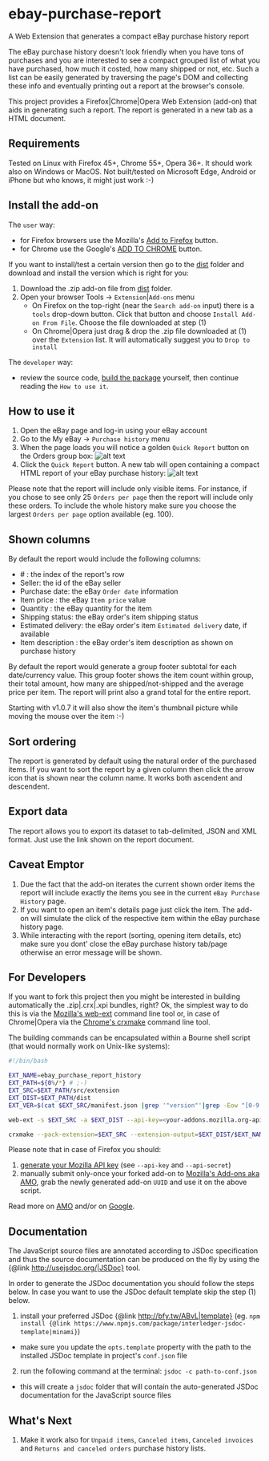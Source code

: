 # ebay-purchase-report
A Web Extension that generates a compact eBay purchase history report

The eBay purchase history doesn't look friendly when you have tons of purchases and you are interested to see a compact grouped list of what you have purchased, how much it costed, how many shipped or not, etc.
Such a list can be easily generated by traversing the page's DOM and collecting these info and eventually printing out a report at the browser's console.

This project provides a Firefox|Chrome|Opera Web Extension (add-on) that aids in generating such a report. The report is generated in a new tab as a HTML document.

## Requirements

Tested on Linux with Firefox 45+, Chrome 55+, Opera 36+. It should work also on Windows or MacOS. Not built/tested on Microsoft Edge, Android or iPhone but who knows, it might just work :-)

## Install the add-on

The `user` way:
 * for Firefox browsers use the Mozilla's [Add to Firefox](https://addons.mozilla.org/en-US/firefox/addon/ebay-purchase-report) button.
 * for Chrome use the Google's [ADD TO CHROME](https://chrome.google.com/webstore/detail/ebay-purchase-history-rep/ohoebnmmkndcieckfjblpdlfjpaeonbc) button.

If you want to install/test a certain version then go to the [dist](https://github.com/eugenmihailescu/ebay-purchase-report/tree/master/dist) folder and download and install the version which is right for you: 
1. Download the .zip add-on file from [dist](https://github.com/eugenmihailescu/ebay-purchase-report/tree/master/dist) folder.
2. Open your browser Tools -> `Extension`|`Add-ons` menu
	* On Firefox on the top-right (near the `Search add-on` input) there is a `tools` drop-down button. Click that button and choose `Install Add-on From File`. Choose the file downloaded at step (1)
	* On Chrome|Opera just drag & drop the .zip file downloaded at (1) over the `Extension` list. It will automatically suggest you to `Drop to install` 

The `developer` way:
 * review the source code, [build the package](#for-developers) yourself, then continue reading the `How to use it`.

## How to use it

1. Open the eBay page and log-in using your eBay account
2. Go to the My eBay -> `Purchase history` menu
3. When the page loads you will notice a golden `Quick Report` button on the Orders group box:
![alt text](http://mynixworld.info/wp-content/uploads/2013/04/ebay-purchase-history.png "Click the Quick Report button")
4. Click the `Quick Report` button. A new tab will open containing a compact HTML report of your eBay purchase history:
![alt text](http://mynixworld.info/wp-content/uploads/2013/04/ebay-purchase-report-2.png "Sample report")

Please note that the report will include only visible items. For instance, if you chose to see only 25 `Orders per page` then the report will include only these orders. To include the whole history make sure you choose the largest `Orders per page` option available (eg. 100).

## Shown columns

By default the report would include the following columns:
 - \# : the index of the report's row
 - Seller: the id of the eBay seller
 - Purchase date: the eBay `Order date` information
 - Item price : the eBay `Item price` value
 - Quantity : the eBay quantity for the item
 - Shipping status: the eBay order's item shipping status
 - Estimated delivery: the eBay order's item `Estimated delivery` date, if available
 - Item description : the eBay order's item description as shown on purchase history
 
By default the report would generate a group footer subtotal for each date/currency value. This group footer shows the item count within group, their total amount, how many are shipped/not-shipped and the average price per item.
The report will print also a grand total for the entire report.

Starting with v1.0.7 it will also show the item's thumbnail picture while moving the mouse over the item :-)
 
## Sort ordering

The report is generated by default using the natural order of the purchased items. If you want to sort the report by a given column then click the arrow icon that is shown near the column name. It works both ascendent and descendent. 

## Export data

The report allows you to export its dataset to tab-delimited, JSON and XML format. Just use the link shown on the report document. 

## Caveat Emptor

1. Due the fact that the add-on iterates the current shown order items the report will include exactly the items you see in the current `eBay Purchase History` page.
2. If you want to open an item's details page just click the item. The add-on will simulate the click of the respective item within the eBay purchase history page.  
3. While interacting with the report (sorting, opening item details, etc) make sure you dont' close the eBay purchase history tab/page otherwise an error message will be shown. 

## For Developers

If you want to fork this project then you might be interested in building automatically the .zip|.crx|.xpi bundles, right? Ok, the simplest way to do this is via the [Mozilla's web-ext](https://github.com/mozilla/web-ext) command line tool or, in case of Chrome|Opera via the [Chrome's crxmake](https://developer.chrome.com/extensions/crx) command line tool.

The building commands can be encapsulated within a Bourne shell script (that would normally work on Unix-like systems):
```bash
#!/bin/bash

EXT_NAME=ebay_purchase_report_history
EXT_PATH=${0%/*} # ;-)
EXT_SRC=$EXT_PATH/src/extension
EXT_DIST=$EXT_PATH/dist
EXT_VER=$(cat $EXT_SRC/manifest.json |grep '"version"'|grep -Eow "[0-9.]+")

web-ext -s $EXT_SRC -a $EXT_DIST --api-key=<your-addons.mozilla.org-api-key> --api-secret=<your-addons.mozilla.org-api-secret> --id=<your-addons.mozilla.org-api-UUID> sign

crxmake --pack-extension=$EXT_SRC --extension-output=$EXT_DIST/$EXT_NAME-$EXT_VER.crx --key-output=$EXT_DIST/$EXT_NAME-$EXT_VER.pem
```

Please note that in case of Firefox you should:
1. [generate your Mozilla API key](https://addons.mozilla.org/en-US/developers/addon/api/key/) (see `--api-key` and `--api-secret`)
2. manually submit only-once your forked add-on to [Mozilla's Add-ons aka AMO](https://addons.mozilla.org/en-US/developers/addons), grab the newly generated add-on `UUID` and use it on the above script.

Read more on [AMO](https://developer.mozilla.org/en-US/Add-ons/WebExtensions/Publishing_your_WebExtension) and/or on [Google](https://developer.chrome.com/extensions/packaging).

## Documentation
The JavaScript source files are annotated according to JSDoc specification and thus the source documentation can be produced on the fly by using the {@link http://usejsdoc.org/|JSDoc} tool.

In order to generate the JSDoc documentation you should follow the steps below. In case you want to use the JSDoc default template skip the step (1) below.
1. install your preferred JSDoc {@link http://bfy.tw/ABvL|template} (eg. `npm install {@link https://www.npmjs.com/package/interledger-jsdoc-template|minami}`)
  - make sure you update the `opts.template` property with the path to the installed JSDoc template in project's `conf.json` file
2. run the following command at the terminal: `jsdoc -c path-to-conf.json`  
  - this will create a `jsdoc` folder that will contain the auto-generated JSDoc documentation for the JavaScript source files
  
## What's Next

1. Make it work also for `Unpaid items`, `Canceled items`, `Canceled invoices` and `Returns and canceled orders` purchase history lists.